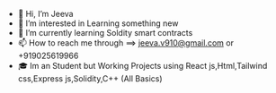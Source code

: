 - 👋 Hi, I’m Jeeva
- 👀 I’m interested in Learning something new
- 🌱 I’m currently learning Soldity smart contracts
- 📫 How to reach me through ==> jeeva.v910@gmail.com  or +919025619966
- 🎓 Im an Student but Working Projects using React js,Html,Tailwind css,Express js,Solidity,C++ (All Basics)

<!---
sanjay2334/sanjay2334 is a ✨ special ✨ repository because its `README.md` (this file) appears on your GitHub profile.
You can click the Preview link to take a look at your changes.
--->
